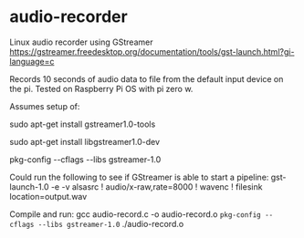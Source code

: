 # audio-recorder
Linux audio recorder using GStreamer 
https://gstreamer.freedesktop.org/documentation/tools/gst-launch.html?gi-language=c 

Records 10 seconds of audio data to file from the default input device on the pi.  Tested on Raspberry Pi OS with pi zero w.

Assumes setup of:

sudo apt-get install gstreamer1.0-tools

sudo apt-get install libgstreamer1.0-dev

pkg-config --cflags --libs gstreamer-1.0

Could run the following to see if GStreamer is able to start a pipeline:
gst-launch-1.0 -e -v alsasrc !  audio/x-raw,rate=8000 ! wavenc ! filesink location=output.wav

Compile and run:
gcc audio-record.c -o audio-record.o `pkg-config --cflags --libs gstreamer-1.0`
./audio-record.o




